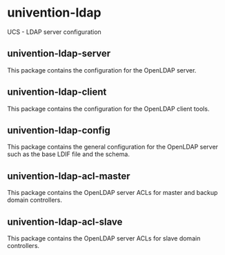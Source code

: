 # univention-ldap
UCS - LDAP server configuration

## univention-ldap-server
This package contains the configuration for the OpenLDAP server.

## univention-ldap-client
This package contains the configuration for the OpenLDAP client tools.

## univention-ldap-config
This package contains the general configuration for the OpenLDAP server such as the base LDIF file and the schema.

## univention-ldap-acl-master
This package contains the OpenLDAP server ACLs for master and backup domain controllers.

## univention-ldap-acl-slave
This package contains the OpenLDAP server ACLs for slave domain controllers.
